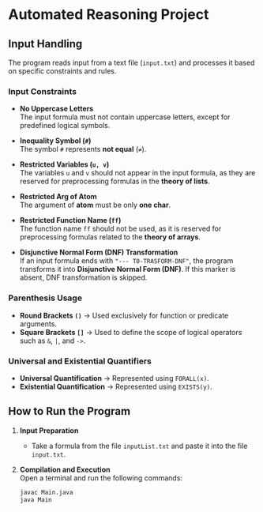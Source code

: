 # Automated Reasoning Project

## Input Handling

The program reads input from a text file (`input.txt`) and processes it based on specific constraints and rules.

### Input Constraints

- **No Uppercase Letters**  
  The input formula must not contain uppercase letters, except for predefined logical symbols.

- **Inequality Symbol (`#`)**  
  The symbol `#` represents **not equal** (`≠`).

- **Restricted Variables (`u, v`)**  
  The variables `u` and `v` should not appear in the input formula, as they are reserved for preprocessing formulas in the **theory of lists**.
  
- **Restricted Arg of Atom**  
  The argument of **atom** must be only **one char**.

- **Restricted Function Name (`ff`)**  
  The function name `ff` should not be used, as it is reserved for preprocessing formulas related to the **theory of arrays**.

- **Disjunctive Normal Form (DNF) Transformation**  
  If an input formula ends with `"--- T0-TRASFORM-DNF"`, the program transforms it into **Disjunctive Normal Form (DNF)**. If this marker is absent, DNF transformation is skipped.

### Parenthesis Usage

- **Round Brackets `()`** → Used exclusively for function or predicate arguments.  
- **Square Brackets `[]`** → Used to define the scope of logical operators such as `&`, `|`, and `->`.

### Universal and Existential Quantifiers

- **Universal Quantification** → Represented using `FORALL(x)`.
- **Existential Quantification** → Represented using `EXISTS(y)`.

## How to Run the Program

1. **Input Preparation**  
   - Take a formula from the file `inputList.txt` and paste it into the file `input.txt`.

2. **Compilation and Execution**  
   Open a terminal and run the following commands:
   ```sh
   javac Main.java
   java Main
   ```
